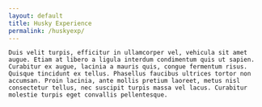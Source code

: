 ```yaml
---
layout: default
title: Husky Experience
permalink: /huskyexp/
---
```


<div class="myuw-card">

    Duis velit turpis, efficitur in ullamcorper vel, vehicula sit amet augue. Etiam at libero a ligula interdum condimentum quis ut sapien. Curabitur ex augue, lacinia a mauris quis, congue fermentum risus. Quisque tincidunt ex tellus. Phasellus faucibus ultrices tortor non accumsan. Proin lacinia, ante mollis pretium laoreet, metus nisl consectetur tellus, nec suscipit turpis massa vel lacus. Curabitur molestie turpis eget convallis pellentesque.

</div>
